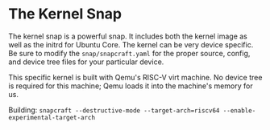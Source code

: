 # The Kernel Snap

The kernel snap is a powerful snap. It includes both the kernel image as well as
the initrd for Ubuntu Core. The kernel can be very device specific. Be sure to
modify the `snap/snapcraft.yaml` for the proper source, config, and device tree
files for your particular device.

This specific kernel is built with Qemu's RISC-V virt machine. No device tree is
required for this machine; Qemu loads it into the machine's memory for us.

Building:
`snapcraft --destructive-mode --target-arch=riscv64 --enable-experimental-target-arch`
